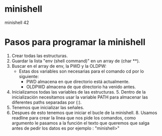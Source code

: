 # minishell
minishell 42

# Pasos para programar la minishell

1. Crear todas las estructuras.
2. Guardar la lista "env (shell command)" en un array de (char **).
3. Buscar en el array de env, la PWD y la OLDPW:
    - Estas dos variables son necesarias para el comando cd por lo siguiente:
        - PWD almacena en que directorio está actualmente.
        - OLDPWD almacena de que directorio ha venido antes.
4. Inicializamos todas las variables de las estructuras.
    5. Dentro de la inicialización necesitamos usar la variable PATH para almacenar las diferentes paths separadas por (:).
6. Tenemos que inicializar las señales.
7. Despues de esto tenemos que iniciar el bucle de la minishell.
    8. Usamos readline para crear la línea que nos pide los comandos, como argumento le pasamos a la función el texto que queremos que salga antes de pedir los datos es por ejemplo : "minishell>"
    